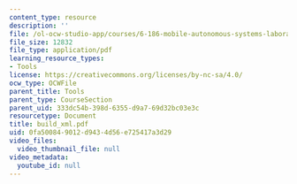 ```yaml
---
content_type: resource
description: ''
file: /ol-ocw-studio-app/courses/6-186-mobile-autonomous-systems-laboratory-january-iap-2005/0fa500849012d9434d56e725417a3d29_build_xml.pdf
file_size: 12832
file_type: application/pdf
learning_resource_types:
- Tools
license: https://creativecommons.org/licenses/by-nc-sa/4.0/
ocw_type: OCWFile
parent_title: Tools
parent_type: CourseSection
parent_uid: 333dc54b-398d-6355-d9a7-69d32bc03e3c
resourcetype: Document
title: build_xml.pdf
uid: 0fa50084-9012-d943-4d56-e725417a3d29
video_files:
  video_thumbnail_file: null
video_metadata:
  youtube_id: null
---
```

